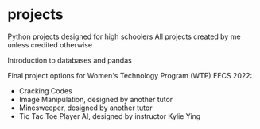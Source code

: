 # projects
Python projects designed for high schoolers
All projects created by me unless credited otherwise

Introduction to databases and pandas

Final project options for Women's Technology Program (WTP) EECS 2022:
- Cracking Codes
- Image Manipulation, designed by another tutor
- Minesweeper, designed by another tutor
- Tic Tac Toe Player AI, designed by instructor Kylie Ying


